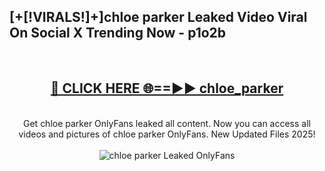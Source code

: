 <h2>[+[!VIRALS!]+]chloe parker Leaked Video Viral On Social X Trending Now - p1o2b</h2>
<br>
<div align="center">
<h2><a href="https://libra.edu.pl?chloe_parker" rel="nofollow">🔴 CLICK HERE 🌐==►► chloe_parker</a></h2>
<br>
Get chloe parker OnlyFans leaked all content. Now you can access all videos and pictures of chloe parker OnlyFans. New Updated Files 2025!
<br>
<br>
<a href="https://libra.edu.pl?chloe_parker" rel="nofollow" data-target="animated-image.originalLink"><img src="https://i.ibb.co.com/WyWwxjT/player-gif2.gif" alt="chloe parker Leaked OnlyFans" style="max-width: 100%; display: inline-block;" data-target="animated-image.originalImage"></a>
</div>
<br>